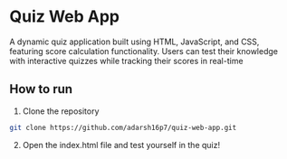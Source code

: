 # Quiz Web App

A dynamic quiz application built using HTML, JavaScript, and CSS, featuring score calculation functionality. Users can test their knowledge with interactive quizzes while tracking their scores in real-time

## How to run
1. Clone the repository
```sh
git clone https://github.com/adarsh16p7/quiz-web-app.git
```
2. Open the index.html file and test yourself in the quiz!
